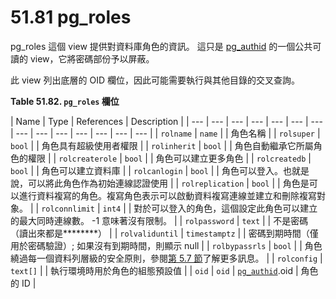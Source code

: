 # 51.81 pg\_roles

pg\_roles 這個 view 提供對資料庫角色的資訊。 這只是 [pg\_authid](51.8.-pg_authid.md) 的一個公共可讀的 view，它將密碼部份予以屏蔽。

此 view 列出底層的 OID 欄位，因此可能需要執行與其他目錄的交叉查詢。

**Table 51.82. `pg_roles` 欄位**

| Name | Type | References | Description |
| --- | --- | --- | --- | --- | --- | --- | --- | --- | --- | --- | --- | --- | --- |
| `rolname` | `name` |   | 角色名稱 |
| `rolsuper` | `bool` |   | 角色具有超級使用者權限 |
| `rolinherit` | `bool` |   | 角色自動繼承它所屬角色的權限 |
| `rolcreaterole` | `bool` |   | 角色可以建立更多角色 |
| `rolcreatedb` | `bool` |   | 角色可以建立資料庫 |
| `rolcanlogin` | `bool` |   | 角色可以登入。也就是說，可以將此角色作為初始連線認證使用 |
| `rolreplication` | `bool` |   | 角色是可以進行資料複寫的角色。複寫角色表示可以啟動資料複寫連線並建立和刪除複寫對象。 |
| `rolconnlimit` | `int4` |   | 對於可以登入的角色，這個設定此角色可以建立的最大同時連線數。 -1 意味著沒有限制。 |
| `rolpassword` | `text` |   | 不是密碼（讀出來都是\*\*\*\*\*\*\*\*） |
| `rolvaliduntil` | `timestamptz` |   | 密碼到期時間（僅用於密碼驗證）; 如果沒有到期時間，則顯示 null |
| `rolbypassrls` | `bool` |   | 角色繞過每一個資料列層級的安全原則，參閱[第 5.7 節](../../the-sql-language/5.-ding-yi-zi-liao-jie-gou/5.7.-zi-liao-lie-an-quan-yuan-ze.md)了解更多訊息。 |
| `rolconfig` | `text[]` |   | 執行環境時用於角色的組態預設值 |
| `oid` | `oid` | [`pg_authid`](51.8.-pg_authid.md).oid | 角色的 ID |

